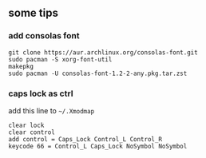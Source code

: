 ## some tips
### add consolas font
```
git clone https://aur.archlinux.org/consolas-font.git
sudo pacman -S xorg-font-util
makepkg
sudo pacman -U consolas-font-1.2-2-any.pkg.tar.zst
```
### caps lock as ctrl
add this line to `~/.Xmodmap`
```
clear lock
clear control
add control = Caps_Lock Control_L Control_R
keycode 66 = Control_L Caps_Lock NoSymbol NoSymbol
```                                                                                                                                           
